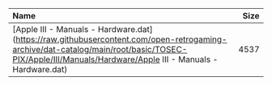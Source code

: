 |Name|Size|
|:---|---:|
|[Apple III - Manuals - Hardware.dat](https://raw.githubusercontent.com/open-retrogaming-archive/dat-catalog/main/root/basic/TOSEC-PIX/Apple/III/Manuals/Hardware/Apple III - Manuals - Hardware.dat)|4537|
